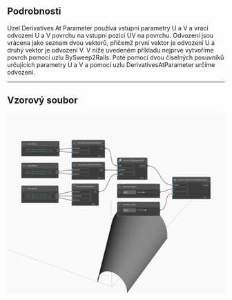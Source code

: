 ## Podrobnosti
Uzel Derivatives At Parameter používá vstupní parametry U a V a vrací odvození U a V povrchu na vstupní pozici UV na povrchu. Odvození jsou vrácena jako seznam dvou vektorů, přičemž první vektor je odvození U a druhý vektor je odvození V. V níže uvedeném příkladu nejprve vytvoříme povrch pomocí uzlu BySweep2Rails. Poté pomocí dvou číselných posuvníků určujících parametry U a V a pomocí uzlu DerivativesAtParameter určíme odvození.
___
## Vzorový soubor

![DerivativesAtParameter](./Autodesk.DesignScript.Geometry.Surface.DerivativesAtParameter_img.jpg)

